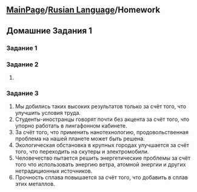 ## [MainPage](../index.md)/[Rusian Language](README.md)/Homework

## Домашние Задания 1

### Задание 1

### Задание 2

1. 

### Задание 3

1. Мы добились таких высоких результатов только за счёт того, что улучшить условия труда.
2. Студенты-иностранцы говорят почти без акцента за счёт того, что упорно работать в лингафонном кабинете.
3. За счёт того, что применить нанотехнологию, продовольственная проблема на нашей планете может быть решена.
4. Экологическая обстановка в крупных городах улучшается за счёт того, что переходить на скутеры и электромобили.
5. Человечество пытается решить энергетические проблемы за счёт того что использовать энергию ветра, атомной энергии и других нетрадиционных источников.
6. Прочность сплава повышается за счёт того, что добавить в сплав этих металлов.
